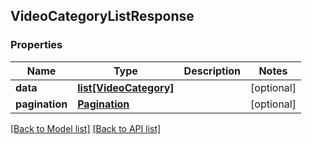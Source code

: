 ## VideoCategoryListResponse

### Properties
Name | Type | Description | Notes
------------ | ------------- | ------------- | -------------
**data** | [**list[VideoCategory]**](#VideoCategory) |  | [optional] 
**pagination** | [**Pagination**](#Pagination) |  | [optional] 

[[Back to Model list]](#documentation-for-models) [[Back to API list]](#documentation-for-api-endpoints)


